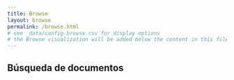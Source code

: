 ```yaml
---
title: Browse
layout: browse
permalink: /browse.html
# see _data/config-browse.csv for display options
# the Browse visualization will be added below the content in this file
---
```


## Búsqueda de documentos
